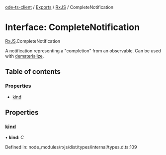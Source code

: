 [ode-ts-client](../README.md) / [Exports](../modules.md) / [RxJS](../modules/rxjs.md) / CompleteNotification

# Interface: CompleteNotification

[RxJS](../modules/rxjs.md).CompleteNotification

A notification representing a "completion" from an observable.
Can be used with [dematerialize](../modules/rxjs.md#dematerialize).

## Table of contents

### Properties

- [kind](rxjs.completenotification.md#kind)

## Properties

### kind

• **kind**: *C*

Defined in: node_modules/rxjs/dist/types/internal/types.d.ts:109
